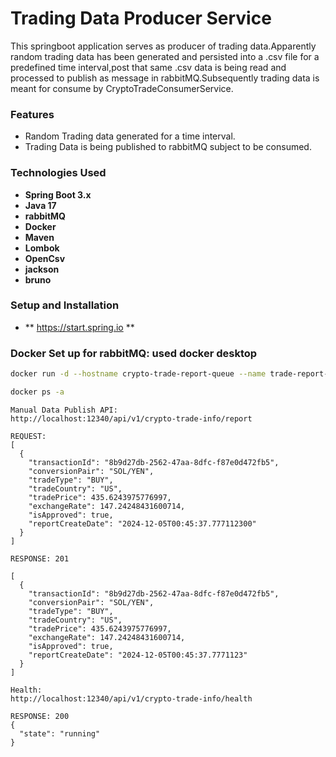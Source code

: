 # Trading Data Producer Service

This springboot application serves as producer of trading data.Apparently random trading data
has been generated and persisted into a .csv file for a predefined time interval,post that same
.csv data is being read and processed to publish as message in rabbitMQ.Subsequently trading data
is meant for consume by CryptoTradeConsumerService.

### Features

- Random Trading data generated for a time interval.
- Trading Data is being published to rabbitMQ subject to be consumed.

### Technologies Used

- **Spring Boot 3.x**
- **Java 17**
- **rabbitMQ**
- **Docker**
- **Maven**
- **Lombok**
- **OpenCsv**
- **jackson**
- **bruno**

### Setup and Installation

- ** https://start.spring.io **

### Docker Set up for rabbitMQ: used docker desktop

```bash
docker run -d --hostname crypto-trade-report-queue --name trade-report-queue -e RABBITMQ_DEFAULT_USER=<*****> -e RABBITMQ_DEFAULT_PASS=<*****>  -p 5672:5672 -p 15672:15672 rabbitmq:4.0.4-management

docker ps -a

```

```
Manual Data Publish API: 
http://localhost:12340/api/v1/crypto-trade-info/report

REQUEST:
[
  {
    "transactionId": "8b9d27db-2562-47aa-8dfc-f87e0d472fb5",
    "conversionPair": "SOL/YEN",
    "tradeType": "BUY",
    "tradeCountry": "US",
    "tradePrice": 435.6243975776997,
    "exchangeRate": 147.24248431600714,
    "isApproved": true,
    "reportCreateDate": "2024-12-05T00:45:37.777112300"
  }
]

RESPONSE: 201

[
  {
    "transactionId": "8b9d27db-2562-47aa-8dfc-f87e0d472fb5",
    "conversionPair": "SOL/YEN",
    "tradeType": "BUY",
    "tradeCountry": "US",
    "tradePrice": 435.6243975776997,
    "exchangeRate": 147.24248431600714,
    "isApproved": true,
    "reportCreateDate": "2024-12-05T00:45:37.7771123"
  }
]

Health:
http://localhost:12340/api/v1/crypto-trade-info/health

RESPONSE: 200
{
  "state": "running"
}
```
